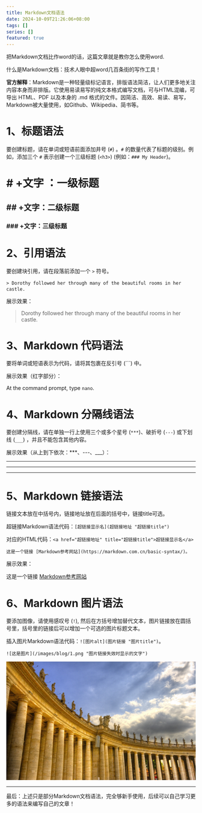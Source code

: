 ```yaml
---
title: Markdown文档语法
date: 2024-10-09T21:26:06+08:00
tags: []
series: []
featured: true
---
```

把Markdown文档比作word的话，这篇文章就是教你怎么使用word.

什么是Markdown文档：技术人眼中超word几百条街的写作工具！



<!--more-->

**官方解释**：Markdown是一种轻量级标记语言，排版语法简洁，让人们更多地关注内容本身而非排版。它使用易读易写的纯文本格式编写文档，可与HTML混编，可导出 HTML、PDF 以及本身的 .md 格式的文件。因简洁、高效、易读、易写，Markdown被大量使用，如Github、Wikipedia、简书等。

# 1、标题语法

要创建标题，请在单词或短语前面添加井号 (`#`) 。`#` 的数量代表了标题的级别。例如，添加三个 `#` 表示创建一个三级标题 (`<h3>`) (例如：`### My Header`)。

# #  +文字 ：一级标题  

## ## +文字：二级标题

### ### +文字：三级标题



# 2、引用语法

要创建块引用，请在段落前添加一个 `>` 符号。

```text
> Dorothy followed her through many of the beautiful rooms in her castle.
```

展示效果：

>  Dorothy followed her through many of the beautiful rooms in her castle.



# 3、Markdown 代码语法

要将单词或短语表示为代码，请将其包裹在反引号 (```) 中。

展示效果（红字部分）：

At the command prompt, type `nano`.

# 4、Markdown 分隔线语法

要创建分隔线，请在单独一行上使用三个或多个星号 (`***`)、破折号 (`---`) 或下划线 (`___`) ，并且不能包含其他内容。

展示效果（从上到下依次：***、---、___）：

***

---

___

# 5、Markdown 链接语法

链接文本放在中括号内，链接地址放在后面的括号中，链接title可选。

超链接Markdown语法代码：`[超链接显示名](超链接地址 "超链接title")`

对应的HTML代码：`<a href="超链接地址" title="超链接title">超链接显示名</a>`

```text
这是一个链接 [Markdown参考网站](https://markdown.com.cn/basic-syntax/)。
```

展示效果：

这是一个链接 [Markdown参考网站](https://markdown.com.cn/basic-syntax/)

# 6、Markdown 图片语法

要添加图像，请使用感叹号 (`!`), 然后在方括号增加替代文本，图片链接放在圆括号里，括号里的链接后可以增加一个可选的图片标题文本。

插入图片Markdown语法代码：`![图片alt](图片链接 "图片title")`。

```text
![这是图片](/images/blog/1.png "图片链接失效时显示的文字")
```

![这是图片](/images/blog/1.jpg "图片链接失效时显示的文字")





***

最后：上述只是部分Markdown文档语法，完全够新手使用，后续可以自己学习更多的语法来编写自己的文章！
